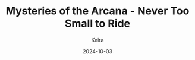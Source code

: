 ---
title: 'Mysteries of the Arcana - Never Too Small to Ride'
alt: 'Mysteries of the Arcana'
date: '2024-10-03'
author: 'Keira'
artist: 'Keira'
---
